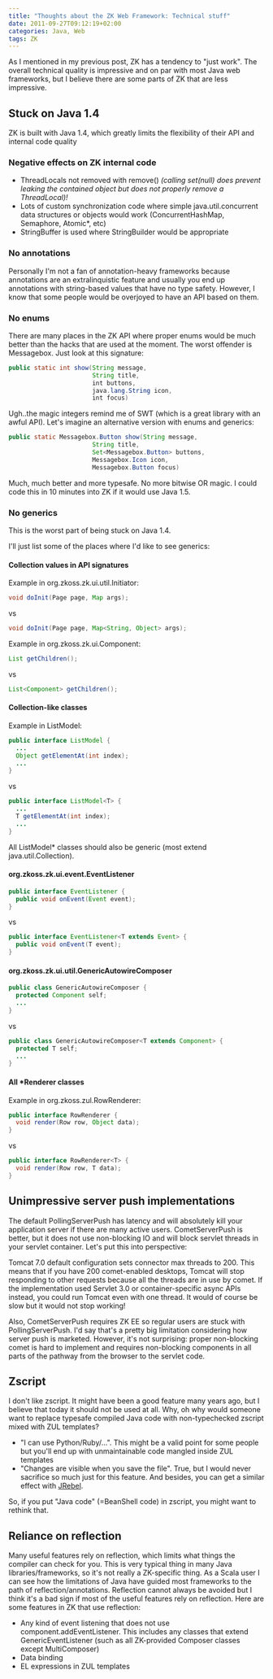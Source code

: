 ```yaml
---
title: "Thoughts about the ZK Web Framework: Technical stuff"
date: 2011-09-27T09:12:19+02:00
categories: Java, Web
tags: ZK
---
```


As I mentioned in my previous post, ZK has a tendency to "just work". The overall technical quality is impressive and on par with most Java web frameworks, but I believe there are some parts of ZK that are less impressive.

## Stuck on Java 1.4

ZK is built with Java 1.4, which greatly limits the flexibility of their API and internal code quality

### Negative effects on ZK internal code

*   ThreadLocals not removed with remove() _(calling set(null) does prevent leaking the contained object but does not properly remove a ThreadLocal)!_
*   Lots of custom synchronization code where simple java.util.concurrent data structures or objects would work (ConcurrentHashMap, Semaphore, Atomic*, etc)
*   StringBuffer is used where StringBuilder would be appropriate

### No annotations

Personally I'm not a fan of annotation-heavy frameworks because annotations are an extralinquistic feature and usually you end up annotations with string-based values that have no type safety. However, I know that some people would be overjoyed to have an API based on them.

### No enums

There are many places in the ZK API where proper enums would be much better than the hacks that are used at the moment. The worst offender is Messagebox. Just look at this signature:

```java
public static int show(String message,
                       String title,
                       int buttons,
                       java.lang.String icon,
                       int focus)
```

Ugh..the magic integers remind me of SWT (which is a great library with an awful API). Let's imagine an alternative version with enums and generics:

```java
public static Messagebox.Button show(String message,
                       String title,
                       Set<Messagebox.Button> buttons,
                       Messagebox.Icon icon,
                       Messagebox.Button focus)
```

Much, much better and more typesafe. No more bitwise OR magic. I could code this in 10 minutes into ZK if it would use Java 1.5.

### No generics

This is the worst part of being stuck on Java 1.4.

I'll just list some of the places where I'd like to see generics:

#### Collection values in API signatures

Example in org.zkoss.zk.ui.util.Initiator:

```java
void doInit(Page page, Map args);
```

vs

```java
void doInit(Page page, Map<String, Object> args);
```

Example in org.zkoss.zk.ui.Component:

```java
List getChildren();
```

vs

```java
List<Component> getChildren();
```

#### Collection-like classes

Example in ListModel:

```java
public interface ListModel {
  ...
  Object getElementAt(int index);
  ...
}
```

vs

```java
public interface ListModel<T> {
  ...
  T getElementAt(int index);
  ...
}
```

All ListModel* classes should also be generic (most extend java.util.Collection).

#### org.zkoss.zk.ui.event.EventListener

```java
public interface EventListener {
  public void onEvent(Event event);
}
```

vs

```java
public interface EventListener<T extends Event> {
  public void onEvent(T event);
}
```

#### org.zkoss.zk.ui.util.GenericAutowireComposer

```java
public class GenericAutowireComposer {
  protected Component self;
  ...
}
```

vs

```java
public class GenericAutowireComposer<T extends Component> {
  protected T self;
  ...
}
```

#### All *Renderer classes

Example in org.zkoss.zul.RowRenderer:

```java
public interface RowRenderer {
  void render(Row row, Object data);
}
```

vs

```java
public interface RowRenderer<T> {
  void render(Row row, T data);
}
```

## Unimpressive server push implementations

The default PollingServerPush has latency and will absolutely kill your application server if there are many active users. CometServerPush is better, but it does not use non-blocking IO and will block servlet threads in your servlet container. Let's put this into perspective:

Tomcat 7.0 default configuration sets connector max threads to 200. This means that if you have 200 comet-enabled desktops, Tomcat will stop responding to other requests because all the threads are in use by comet. If the implementation used Servlet 3.0 or container-specific async APIs instead, you could run Tomcat even with one thread. It would of course be slow but it would not stop working!

Also, CometServerPush requires ZK EE so regular users are stuck with PollingServerPush. I'd say that's a pretty big limitation considering how server push is marketed. However, it's not surprising: proper non-blocking comet is hard to implement and requires non-blocking components in all parts of the pathway from the browser to the servlet code.

## Zscript

I don't like zscript. It might have been a good feature many years ago, but I believe that today it should not be used at all. Why, oh why would someone want to replace typesafe compiled Java code with non-typechecked zscript mixed with ZUL templates?

*   "I can use Python/Ruby/...". This might be a valid point for some people but you'll end up with unmaintainable code mangled inside ZUL templates
*   "Changes are visible when you save the file". True, but I would never sacrifice so much just for this feature. And besides, you can get a similar effect with [JRebel](http://www.zeroturnaround.com/jrebel).

So, if you put "Java code" (=BeanShell code) in zscript, you might want to rethink that.

## Reliance on reflection

Many useful features rely on reflection, which limits what things the compiler can check for you. This is very typical thing in many Java libraries/frameworks, so it's not really a ZK-specific thing. As a Scala user I can see how the limitations of Java have guided most frameworks to the path of reflection/annotations. Reflection cannot always be avoided but I think it's a bad sign if most of the useful features rely on reflection. Here are some features in ZK that use reflection:

*   Any kind of event listening that does not use component.addEventListener. This includes any classes that extend GenericEventListener (such as all ZK-provided Composer classes except MultiComposer)
*   Data binding
*   EL expressions in ZUL templates
